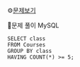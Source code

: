⚙[문제보기](https://leetcode.com/problems/classes-more-than-5-students/)



🔎문제 풀이
MySQL
```MySQL
SELECT class
FROM Courses
GROUP BY class
HAVING COUNT(*) >= 5;
```